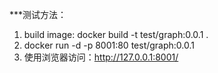 ***测试方法：

1. build image: docker build -t test/graph:0.0.1 .
2. docker run -d -p 8001:80 test/graph:0.0.1
3. 使用浏览器访问：http://127.0.0.1:8001/
